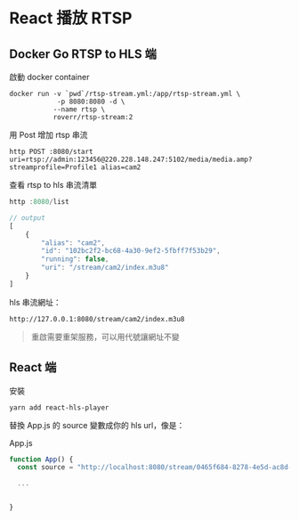 # React 播放 RTSP

## Docker Go RTSP to HLS 端


啟動 docker container
```
docker run -v `pwd`/rtsp-stream.yml:/app/rtsp-stream.yml \
            -p 8080:8080 -d \
           --name rtsp \
           roverr/rtsp-stream:2
```


用 Post 增加 rtsp 串流
```
http POST :8080/start uri=rtsp://admin:123456@220.228.148.247:5102/media/media.amp?streamprofile=Profile1 alias=cam2
```


查看 rtsp to hls 串流清單
```javascript
http :8080/list

// output
[
    {
        "alias": "cam2",
        "id": "102bc2f2-bc68-4a30-9ef2-5fbff7f53b29",
        "running": false,
        "uri": "/stream/cam2/index.m3u8"
    }
]
```

hls 串流網址：
```
http://127.0.0.1:8080/stream/cam2/index.m3u8
```

> 重啟需要重架服務，可以用代號讓網址不變

## React 端

安裝
```
yarn add react-hls-player
```

替換 App.js 的 source 變數成你的 hls url，像是：

App.js
```javascript
function App() {
  const source = "http://localhost:8080/stream/0465f684-8278-4e5d-ac8d-4a7fb4557898/index.m3u8";

  ...


}
```